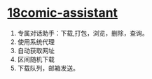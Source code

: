 # [18comic-assistant](https://idoly.github.io/18comic-assistant/)

1. 专属对话助手：下载,打包，浏览，删除，查询。
2. 使用系统代理
3. 自动获取网址
4. 区间随机下载
5. 下载队列，邮箱发送。